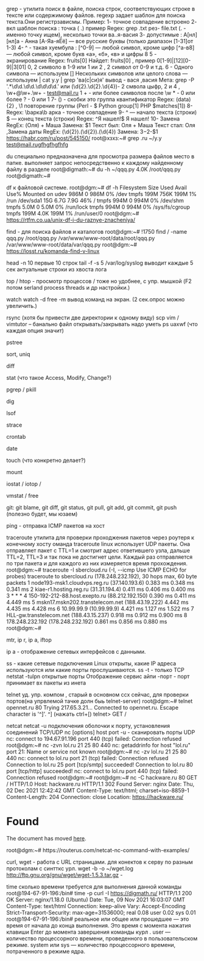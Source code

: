 grep - утилита поиск в файле, поиска строк, соответствующих строке в тексте или содержимому файлов. regexp задает шаблон для поиска текста.Они регистрзависмы.
Пример:
1- точное совпадение встроено
2- вкл шаблон поиска : точка ( .) пример Regex: grep \.txt рез- file.txt (\. - именно точку ищем), несколько точки ва..я-васия 
3- допустимые : А[нл][нл]а - Анна [А-Яа-яЁё]  — все русские буквы (только диапазон [1-31]от 1-3)
4- ^ - такая хуембула : [^0-9]  — любой символ, кроме цифр [^а-в8]  — любой символ, кроме букв «а», «б», «в» и цифры 8
5 - экранирование Regex: fruits\[0\] Найдет: fruits[0] , пример 0[1-9]|[12][0-9]|3[01] 0, 2 символо в 1-9 или 1 ии 2 , 2 символ от 0-9 и т.д.
6 - Одного символа — используем [] Нескольких символов или целого слова — используем | cat y.y | grep  'ва(с|си)я' вывод - вася ,васия
Мета:
grep  -P '.*\d\d\.\d\d\.\d\d\d\d.' или (\d{2}\.\d{2}.\d{4})- 2 смвола цыфр, 2 и 4 ,  \w+@\w+\.\w+ - test@mail.ru 1 + - или более символов после \w * - 0 или более ? - 0 или 1
7- () - скобки это группа  квантификатор Regex: (data){2} , \1 повторение группы (Perl - $  Python group[1] PHP $matches[1])
8- Regex: \bарка\b арка - точное совпадение
9- ^ — начало текста (строки) $ — конец текста (строки) Regex: ^Я нашел!$ Я нашел!
10- Замена RegEx: (Оля) \+ Маша Замена: $1 Текст был: Оля + Маша Текст стал: Оля ,Замена даты  RegEx: (\d{2})\.(\d{2})\.(\d{4}) Замена: $3-$2-$1
https://habr.com/ru/post/545150/
root@хзхз:~# grep .ru ~/y.y
test@mail.rugfhgfhgfhfg

du специально предназначена для просмотра размера файлов  место в папке. выполняет запрос непосредственно к каждому найденному файлу в разделе
root@digmath:~# du -h ~/qqq.py
4.0K    /root/qqq.py
root@digmath:~#

df  к  файловой системе.
root@dgm:~# df -h 
Filesystem      Size  Used Avail Use% Mounted on
udev            986M     0  986M   0% /dev
tmpfs           199M  756K  199M   1% /run
/dev/sda1        15G  6.7G  7.9G  46% /
tmpfs           994M     0  994M   0% /dev/shm
tmpfs           5.0M     0  5.0M   0% /run/lock
tmpfs           994M     0  994M   0% /sys/fs/cgroup
tmpfs           199M  4.0K  199M   1% /run/user/0
root@dgm:~#
https://rtfm.co.ua/unix-df-i-du-raznye-znacheniya/


find -  для поиска файлов и каталогов
root@dgm:~# !1750
find / -name qqq.py
/root/qqq.py
/var/www/www-root/data/root/qqq.py
/var/www/www-root/data/var/qqq.py
root@dgm:~#
https://losst.ru/komanda-find-v-linux

head -n 10 первые 10 строк
tail -f -s 5 /var/log/syslog выводит  каждые 5 сек актуальные строки из хвоста лога


top / htop - просмотр процессов  / тоже но удобнее, с упр. мышкой (F2 потом serland process threads и др настройки.)
 
watch watch -d free -m вывод команд на экран. (2 сек.опрос можно увеличить.)


rsync (хотя бы привести две директории к одному виду)
scp
vim / vimtutor – банально файл открывать/закрывать надо уметь
ps uaxwf (что каждая опция значит)

pstree

sort, uniq

diff

stat (что такое Access, Modify, Change?)

pgrep / pkill

dig

lsof

strace

crontab

date

touch (что конкретно делает?)

mount

iostat / iotop /

vmstat / free

git: git blame, git diff, git status, git pull, git add, git commit, git push (полезно будет, мы юзаем)

ping - отправка ICMP пакетов на хост

traceroute
утилита для проверки проходжения пакетов через роутеря к конечному хосту
оманда traceroute linux использует UDP пакеты. Она отправляет пакет с TTL=1 и смотрит адрес ответившего узла, дальше TTL=2, TTL=3 и так пока не достигнет цели. Каждый раз отправляется по три пакета и для каждого из них измеряется время прохождения.
root@dgm:~# traceroute -I sbercloud.ru (-I, --icmp Use ICMP ECHO for probes)
traceroute to sbercloud.ru (178.248.232.192), 30 hops max, 60 byte packets
 1  node193-msk1.cloudvps.reg.ru (37.140.193.6)  0.383 ms  0.348 ms  0.341 ms
 2  kiae-r1.hosting.reg.ru (31.31.194.4)  0.411 ms  0.406 ms  0.400 ms
 3  * * *
 4  150-192-212-88.host.exepto.ru (88.212.192.150)  0.390 ms  0.411 ms  4.449 ms
 5  mskn17.mskn202.transtelecom.net (188.43.19.222)  4.442 ms  4.435 ms  4.428 ms
 6  10.99.99.9 (10.99.99.9)  4.421 ms  1.127 ms  1.522 ms
 7  HLL-gw.transtelecom.net (188.43.15.237)  0.918 ms  0.912 ms  0.900 ms
 8  178.248.232.192 (178.248.232.192)  0.861 ms  0.856 ms  0.880 ms
root@dgm:~#



mtr, ip r, ip a, iftop

ip a - отображение сетевых интерфейсов с данными.

ss - какие сетевые подключения Linux открыты, какие IP адреса используются или какие порты прослушиваются.  ss -t - только TCP
netstat -tulpn
открытые порты
Отображение сервис айпи -порт -
порт принимает вх пакеты из инета

telnet уд. упр. компом , старый в основном ссх сейчас, для проверки портов(на упрвлемой тачке долн быь telnet-server)
root@dgm:~# telnet opennet.ru 80
Trying 217.65.3.21...
Connected to opennet.ru.
Escape character is '^]'.
^] (нажать ctrl+[)
telnet>
GET /
<HTML>

 
 
netcat netcat -u подключения оболочки к порту, установления соединений TCP/UDP
nc [options] host port -u - сканировать порты UDP 
nc: connect to 194.67.91.196 port 440 (tcp) failed: Connection refused
root@dgm:~# nc -zvn  lol.ru   21 25 80 440
nc: getaddrinfo for host "lol.ru" port 21: Name or service not known
root@dgm:~# nc -zv  lol.ru   21 25 80 440
nc: connect to lol.ru port 21 (tcp) failed: Connection refused
Connection to lol.ru 25 port [tcp/smtp] succeeded!
Connection to lol.ru 80 port [tcp/http] succeeded!
nc: connect to lol.ru port 440 (tcp) failed: Connection refused
root@dgm:~#
root@dgm:~# nc -C hackware.ru 80
GET / HTTP/1.0
Host: hackware.ru
HTTP/1.1 302 Found
Server: nginx
Date: Thu, 02 Dec 2021 12:42:42 GMT
Content-Type: text/html; charset=iso-8859-1
Content-Length: 204
Connection: close
Location: https://hackware.ru/
<!DOCTYPE HTML PUBLIC "-//IETF//DTD HTML 2.0//EN">
<html><head>
<title>302 Found</title>
</head><body>
<h1>Found</h1>
<p>The document has moved <a href="https://hackware.ru/">here</a>.</p>
</body></html>
root@dgm:~#
https://routerus.com/netcat-nc-command-with-examples/


curl, wget -  работа с URL страницами. для конектов к серву по разным протоколам с синтткс  урл. wget -b -o ~/wget.log http://ftp.gnu.org/gnu/wget/wget-1.5.3.tar.gz  -


time сколько времени требуется для выполнения данной команды
root@194-67-91-196:/bin# time -p  curl -I  https://digmath.ru/
HTTP/1.1 200 OK
Server: nginx/1.18.0 (Ubuntu)
Date: Tue, 09 Nov 2021 16:03:07 GMT
Content-Type: text/html
Connection: keep-alive
Vary: Accept-Encoding
Strict-Transport-Security: max-age=31536000;
real 0.08
user 0.02
sys 0.01
root@194-67-91-196:/bin#
реальное или общее или прошедшее — это время от начала до конца выполнения. Это время с момента нажатия клавиши Enter до момента завершения команды курл .
user — количество процессорного времени, проведенного в пользовательском режиме.
system или sys — количество процессорного времени, потраченного в режиме ядра.


